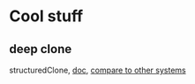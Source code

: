 # Cool stuff

## deep clone

structuredClone, [doc](https://developer.mozilla.org/en-US/docs/Web/API/Window/structuredClone), [compare to other systems](https://www.builder.io/blog/structured-clone)
